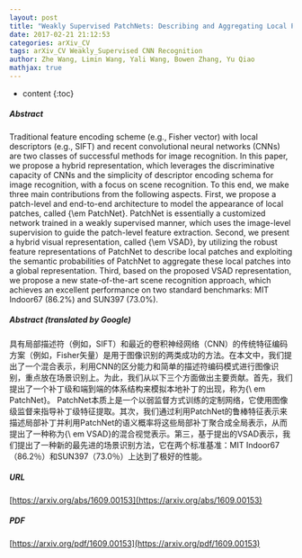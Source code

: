 ```yaml
---
layout: post
title: "Weakly Supervised PatchNets: Describing and Aggregating Local Patches for Scene Recognition"
date: 2017-02-21 21:12:53
categories: arXiv_CV
tags: arXiv_CV Weakly_Supervised CNN Recognition
author: Zhe Wang, Limin Wang, Yali Wang, Bowen Zhang, Yu Qiao
mathjax: true
---
```


* content
{:toc}

##### Abstract
Traditional feature encoding scheme (e.g., Fisher vector) with local descriptors (e.g., SIFT) and recent convolutional neural networks (CNNs) are two classes of successful methods for image recognition. In this paper, we propose a hybrid representation, which leverages the discriminative capacity of CNNs and the simplicity of descriptor encoding schema for image recognition, with a focus on scene recognition. To this end, we make three main contributions from the following aspects. First, we propose a patch-level and end-to-end architecture to model the appearance of local patches, called {\em PatchNet}. PatchNet is essentially a customized network trained in a weakly supervised manner, which uses the image-level supervision to guide the patch-level feature extraction. Second, we present a hybrid visual representation, called {\em VSAD}, by utilizing the robust feature representations of PatchNet to describe local patches and exploiting the semantic probabilities of PatchNet to aggregate these local patches into a global representation. Third, based on the proposed VSAD representation, we propose a new state-of-the-art scene recognition approach, which achieves an excellent performance on two standard benchmarks: MIT Indoor67 (86.2\%) and SUN397 (73.0\%).

##### Abstract (translated by Google)
具有局部描述符（例如，SIFT）和最近的卷积神经网络（CNN）的传统特征编码方案（例如，Fisher矢量）是用于图像识别的两类成功的方法。在本文中，我们提出了一个混合表示，利用CNN的区分能力和简单的描述符编码模式进行图像识别，重点放在场景识别上。为此，我们从以下三个方面做出主要贡献。首先，我们提出了一个补丁级和端到端的体系结构来模拟本地补丁的出现，称为{\ em PatchNet}。 PatchNet本质上是一个以弱监督方式训练的定制网络，它使用图像级监督来指导补丁级特征提取。其次，我们通过利用PatchNet的鲁棒特征表示来描述局部补丁并利用PatchNet的语义概率将这些局部补丁聚合成全局表示，从而提出了一种称为{\ em VSAD}的混合视觉表示。第三，基于提出的VSAD表示，我们提出了一种新的最先进的场景识别方法，它在两个标准基准：MIT Indoor67（86.2％）和SUN397（73.0％）上达到了极好的性能。

##### URL
[https://arxiv.org/abs/1609.00153](https://arxiv.org/abs/1609.00153)

##### PDF
[https://arxiv.org/pdf/1609.00153](https://arxiv.org/pdf/1609.00153)

